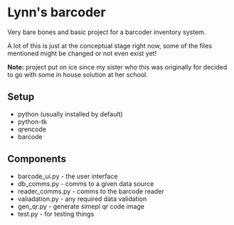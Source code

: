 # Lynn's barcoder

Very bare bones and basic project for a barcoder inventory system.

A lot of this is just at the conceptual stage right now, some of the files mentioned might be changed or not even exist yet!

**Note:** project put on ice since my sister who this was originally for decided to go with some in house solution at her school. 

## Setup

- python (usually installed by default)
- python-tk
- qrencode 
- barcode 

## Components

- barcode_ui.py - the user interface
- db_comms.py - comms to a given data source
- reader_comms.py - comms to the barcode reader
- valiadation.py - any required data validation
- gen_qr.py - generate simepl qr code image
- test.py - for testing things


